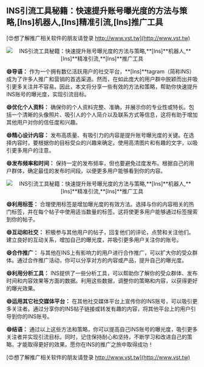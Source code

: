 ## **INS引流工具秘籍：快速提升账号曝光度的方法与策略,**[Ins]**机器人,**[Ins]**精准引流,**[Ins]**推广工具**

[😍想了解推广相关软件的朋友请登录 http://www.vst.tw](http://www.vst.tw)

 <center><img src="https://vst.tw/MP4/tuiguang/png/7.png" alt="INS引流工具秘籍：快速提升账号曝光度的方法与策略,**[Ins]**机器人,**[Ins]**精准引流,**[Ins]**推广工具"></center>

**😄导语：**
作为一个拥有数亿活跃用户的社交平台，**[Ins]**tagram（简称INS）成为了许多人推广和营销的首选渠道。然而，在如此庞大的用户群中脱颖而出并吸引更多关注并不容易。因此，本文将分享一些有效的方法和策略，帮助你快速提升INS账号的曝光度，实现引流目标。

**😄优化个人资料：**
确保你的个人资料完整、准确，并展示你的专业性或特长。包括一个清晰的头像照片、吸引人的个人简介以及联系方式等信息，这将有助于增加其他用户对你的信任度和兴趣。

**😄精心设计内容：**
发布高质量、有吸引力的内容是提升账号曝光度的关键。在选择内容时，要根据你的目标受众的兴趣来确定。使用高清图片和有趣的文字，以吸引更多用户的注意。

**😄发布频率和时间：**
保持一定的发布频率，但也要避免过度发布。根据自己的用户群体，确定最佳的发布时间段，以便更多用户能够看到你的内容。

 <center><img src="https://vst.tw/MP4/tuiguang/png/4.png" alt="INS引流工具秘籍：快速提升账号曝光度的方法与策略,**[Ins]**机器人,**[Ins]**精准引流,**[Ins]**推广工具"></center>

**😄利用标签：**
合理使用标签是增加曝光度的有效方法。选择与你的内容相关的热门标签，并在每个帖子中使用适当数量的标签。这将使更多用户能够通过标签搜索到你的帖子。

**😄互动和社交：**
积极参与其他用户的帖子，回复他们的评论，点赞和关注他们。建立良好的互动关系，增加自己的曝光度，并吸引更多用户关注你的账号。

**😄合作推广：**
与其他在INS上有影响力的用户进行合作推广，可以扩大你的受众群体。通过合作推广活动，你可以分享对方的内容或产品，提升自己的曝光度。

**😄利用分析工具：**
INS提供了一些分析工具，可以帮助你了解你的受众群体、发布时间和内容效果等方面的数据。利用这些数据，调整你的策略和内容，以获得更好的曝光效果。

**😄运用其它社交媒体平台：**
在其他社交媒体平台上宣传你的INS账号，可以吸引更多关注者。通过分享你的INS帖子链接或转发有趣的内容，将其他平台上的用户引导到你的INS账号。

**😄结语：**
通过以上这些方法和策略，你可以提高自己INS账号的曝光度，吸引更多关注者并实现引流目标。同时，记住保持耐心和坚持，不断学习和改进自己的策略，才能取得更好的效果。愿你在INS的推广之旅中取得成功！

[😍想了解推广相关软件的朋友请登录 http://www.vst.tw](http://www.vst.tw)



